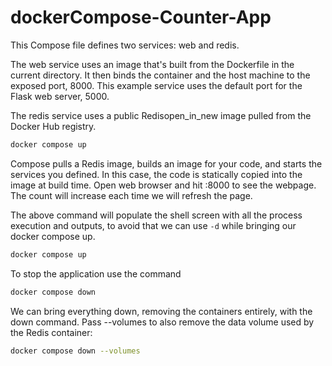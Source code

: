 # dockerCompose-Counter-App

This Compose file defines two services: web and redis.

The web service uses an image that's built from the Dockerfile in the current directory. It then binds the container and the host machine to the exposed port, 8000. This example service uses the default port for the Flask web server, 5000.

The redis service uses a public Redisopen_in_new image pulled from the Docker Hub registry.

```bash
docker compose up
```
Compose pulls a Redis image, builds an image for your code, and starts the services you defined. In this case, the code is statically copied into the image at build time.
Open web browser and hit <PublicIP>:8000 to see the webpage. The count will increase each time we will refresh the page.

The above command will populate the shell screen with all the process execution and outputs, to avoid that we can use `-d` while bringing our docker compose up.
```bash
docker compose up
```
To stop the application use the command
```bash
docker compose down
```

We can bring everything down, removing the containers entirely, with the down command. Pass --volumes to also remove the data volume used by the Redis container:
```bash
docker compose down --volumes
```
